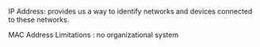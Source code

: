 IP Address: provides us a way to identify networks and devices connected to these networks.

MAC Address Limitations : no organizational system
